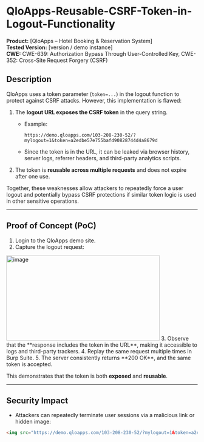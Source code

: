 # QloApps-Reusable-CSRF-Token-in-Logout-Functionality

**Product:** [QloApps – Hotel Booking & Reservation System]  
**Tested Version:** [version / demo instance]  
**CWE:** CWE-639: Authorization Bypass Through User-Controlled Key, CWE-352: Cross-Site Request Forgery (CSRF)
## Description
QloApps uses a token parameter (`token=...`) in the logout function to protect against CSRF attacks. However, this implementation is flawed:

1. The **logout URL exposes the CSRF token** in the query string.  
   - Example:  
     ```
     https://demo.qloapps.com/103-208-230-52/?mylogout=1&token=a2edbe57e755bafd90828744d4a8679d
     ```
   - Since the token is in the URL, it can be leaked via browser history, server logs, referrer headers, and third-party analytics scripts.  

2. The token is **reusable across multiple requests** and does not expire after one use.  

Together, these weaknesses allow attackers to repeatedly force a user logout and potentially bypass CSRF protections if similar token logic is used in other sensitive operations.

---

## Proof of Concept (PoC)

1. Login to the QloApps demo site.  
2. Capture the logout request:
<img width="404" height="224" alt="image" src="https://github.com/user-attachments/assets/51cf8929-7e50-4572-a57d-680c223309bc" />
3. Observe that the **response includes the token in the URL**, making it accessible to logs and third-party trackers.  
4. Replay the same request multiple times in Burp Suite.  
5. The server consistently returns **200 OK**, and the same token is accepted.  

This demonstrates that the token is both **exposed** and **reusable**.

---

## Security Impact
- Attackers can repeatedly terminate user sessions via a malicious link or hidden image:  
```html
<img src="https://demo.qloapps.com/103-208-230-52/?mylogout=1&token=a2edbe57e755bafd90828744d4a8679d" />

